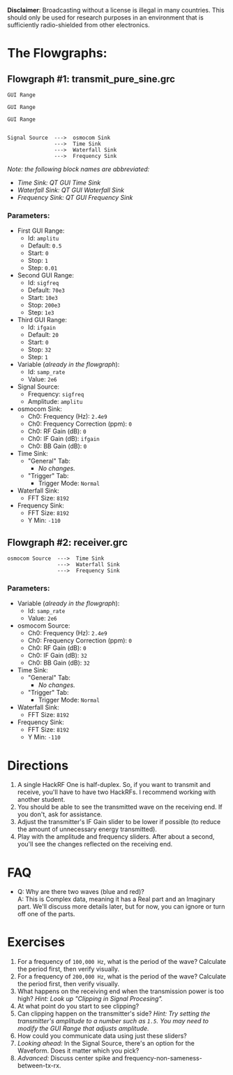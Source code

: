 **Disclaimer**: Broadcasting without a license is illegal in many countries. This should only be used for research purposes in an environment that is sufficiently radio-shielded from other electronics.


# The Flowgraphs:

## Flowgraph #1: transmit_pure_sine.grc

```
GUI Range

GUI Range

GUI Range


Signal Source  --->  osmocom Sink
               --->  Time Sink
               --->  Waterfall Sink
               --->  Frequency Sink
```

_Note: the following block names are abbreviated:_
- _Time Sink: QT GUI Time Sink_
- _Waterfall Sink: QT GUI Waterfall Sink_
- _Frequency Sink: QT GUI Frequency Sink_

### Parameters:

- First GUI Range:
  - Id: `amplitu`
  - Default: `0.5`
  - Start: `0`
  - Stop: `1`
  - Step: `0.01`
- Second GUI Range:
  - Id: `sigfreq`
  - Default: `70e3`
  - Start: `10e3`
  - Stop: `200e3`
  - Step: `1e3`
- Third GUI Range:
  - Id: `ifgain`
  - Default: `20`
  - Start: `0`
  - Stop: `32`
  - Step: `1`
- Variable (_already in the flowgraph_):
  - Id: `samp_rate`
  - Value: `2e6`
- Signal Source:
  - Frequency: `sigfreq`
  - Amplitude: `amplitu`
- osmocom Sink:
  - Ch0: Frequency (Hz): `2.4e9`
  - Ch0: Frequency Correction (ppm): `0`
  - Ch0: RF Gain (dB): `0`
  - Ch0: IF Gain (dB): `ifgain`
  - Ch0: BB Gain (dB): `0`
- Time Sink:
  - "General" Tab:
    - _No changes._
  - "Trigger" Tab:
    -  Trigger Mode: `Normal`
- Waterfall Sink:
  - FFT Size: `8192`
- Frequency Sink:
  - FFT Size: `8192`
  - Y Min: `-110`


## Flowgraph #2: receiver.grc

```
osmocom Source  --->  Time Sink
                --->  Waterfall Sink
                --->  Frequency Sink
```

### Parameters:

- Variable (_already in the flowgraph_):
  - Id: `samp_rate`
  - Value: `2e6`
- osmocom Source:
  - Ch0: Frequency (Hz): `2.4e9`
  - Ch0: Frequency Correction (ppm): `0`
  - Ch0: RF Gain (dB): `0`
  - Ch0: IF Gain (dB): `32`
  - Ch0: BB Gain (dB): `32`
- Time Sink:
  - "General" Tab:
    - _No changes._
  - "Trigger" Tab:
    -  Trigger Mode: `Normal`
- Waterfall Sink:
  - FFT Size: `8192`
- Frequency Sink:
  - FFT Size: `8192`
  - Y Min: `-110`


# Directions

1. A single HackRF One is half-duplex. So, if you want to transmit and receive, you'll have to have two HackRFs. I recommend working with another student.
2. You should be able to see the transmitted wave on the receiving end. If you don't, ask for assistance.
3. Adjust the transmitter's IF Gain slider to be lower if possible (to reduce the amount of unnecessary energy transmitted).
4. Play with the amplitude and frequency sliders. After about a second, you'll see the changes reflected on the receiving end.

# FAQ

- Q: Why are there two waves (blue and red)?  
  A: This is Complex data, meaning it has a Real part and an Imaginary part. We'll discuss more details later, but for now, you can ignore or turn off one of the parts.

# Exercises

1. For a frequency of `100,000 Hz`, what is the period of the wave? Calculate the period first, then verify visually.
2. For a frequency of `200,000 Hz`, what is the period of the wave? Calculate the period first, then verify visually.
3. What happens on the receiving end when the transmission power is too high?  _Hint: Look up "Clipping in Signal Procesing"._ 
4. At what point do you start to see clipping?
5. Can clipping happen on the transmitter's side? _Hint: Try setting the transmitter's amplitude to a number such as `1.5`. You may need to modify the GUI Range that adjusts amplitude._
6. How could you communicate data using just these sliders?
7. _Looking ahead:_ In the Signal Source, there's an option for the Waveform. Does it matter which you pick?
8. _Advanced:_ Discuss center spike and frequency-non-sameness-between-tx-rx. 

